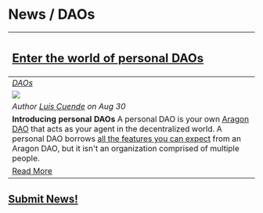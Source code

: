 # News / DAOs

[<h2>Enter the world of personal DAOs</h2>](https://blog.aragon.one/enter-the-world-of-personal-daos/) |
:-----------|
[_DAOs_](daos.md) | 
[<img src="http://blog.aragon.one/content/images/2018/08/aragon-personal-dao.jpg">](https://blog.aragon.one/enter-the-world-of-personal-daos/) |
_Author [Luis Cuende](http://blog.aragon.one/author/luis/) on Aug 30_ | 
**Introducing personal DAOs** A personal DAO is your own [Aragon DAO](https://wiki.aragon.org/tutorials/DAO_Workshop_Testnet_by_joselfgaray/#what-is-a-dao) that acts as your agent in the decentralized world. A personal DAO borrows [all the features you can expect](https://blog.aragon.org/aragon-core-v0-5-the-architect-release-327c7163b89c) from an Aragon DAO, but it isn't an organization comprised of multiple people. |
[Read More](https://blog.aragon.one/enter-the-world-of-personal-daos/) |

## [Submit News!](../guides/guide_for_submitting_news.md)
